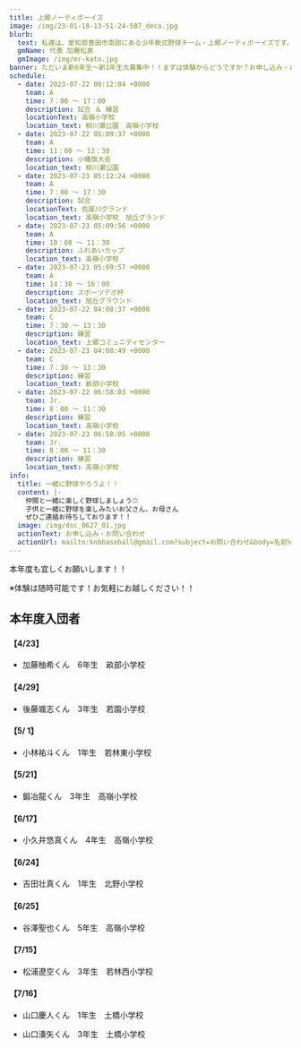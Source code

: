 ```yaml
---
title: 上郷ノーティボーイズ
image: /img/23-01-18-13-51-24-587_deco.jpg
blurb:
  text: 私達は、愛知県豊田市南部にある少年軟式野球チーム・上郷ノーティボーイズです。野球を愛する少年・少女達の夢を育み、軟式野球を正しく指導し、体力向上と礼儀を養成します。また、親友同士の友情と交歓の場を与え、規則正しい明朗な少年・少女を育成することを目的としています。
  gmName: 代表 加藤松男
  gmImage: /img/mr-kato.jpg
banner: ただいま新6年生～新1年生大募集中！！まずは体験からどうですか？お申し込み・お問い合わせはお気軽にどうぞ！！
schedule:
  - date: 2023-07-22 00:12:04 +0000
    team: A
    time: 7：00 ～ 17：00
    description: 試合 ＆ 練習
    locationText: 高嶺小学校
    location_text: 柳川瀬公園　高嶺小学校
  - date: 2023-07-22 05:09:37 +0000
    team: A
    time: 11：00 ～ 12：30
    description: 小幡旗大会
    location_text: 柳川瀬公園
  - date: 2023-07-23 05:12:24 +0000
    team: A
    time: 7：00 ～ 17：30
    description: 試合
    locationText: 佐屋川グランド
    location_text: 高嶺小学校　旭丘グランド
  - date: 2023-07-23 05:09:56 +0000
    team: A
    time: 10：00 ～ 11：30
    description: ふれあいカップ
    location_text: 高嶺小学校
  - date: 2023-07-23 05:09:57 +0000
    team: A
    time: 14：30 ～ 16：00
    description: スポーツデポ杯
    location_text: 旭丘グラウンド
  - date: 2023-07-22 04:08:37 +0000
    team: C
    time: 7：30 ～ 13：30
    description: 練習
    location_text: 上郷コミュニティセンター
  - date: 2023-07-23 04:08:49 +0000
    team: C
    time: 7：30 ～ 13：30
    description: 練習
    location_text: 畝部小学校
  - date: 2023-07-22 06:58:03 +0000
    team: Jr.
    time: 8：00 ～ 11：30
    description: 練習
    location_text: 高嶺小学校
  - date: 2023-07-23 06:58:05 +0000
    team: Jr.
    time: 8：00 ～ 11：30
    description: 練習
    location_text: 高嶺小学校
info:
  title: 一緒に野球やろうよ！！
  content: |-
    仲間と一緒に楽しく野球しましょう⚾
    子供と一緒に野球を楽しみたいお父さん、お母さん
    ぜひご連絡お待ちしております！！
  image: /img/dsc_0627_01.jpg
  actionText: お申し込み・お問い合わせ
  actionUrl: mailto:knbbaseball@gmail.com?subject=お問い合わせ&body=名前%20%3A%0D%0Aふりがな%20%3A%0D%0A電話%20%3A%0D%0A学校名%20%3A%0D%0A学年%20%3A%0D%0Aお問い合せ内容%20%3A（例、体験・見学・入団希望）
---
```

本年度も宜しくお願いします！！


※体験は随時可能です！お気軽にお越しください！！

## 本年度入団者

#### 【4/23】

* 加藤柚希くん　6年生　畝部小学校

#### 【4/29】

* 後藤颯志くん　3年生　若園小学校

#### 【5/ 1】

* 小林祐斗くん　1年生　若林東小学校

#### 【5/21】

* 鍛冶龍くん　3年生　高嶺小学校

#### 【6/17】

* 小久井悠真くん　4年生　高嶺小学校

#### 【6/24】

* 吉田壮真くん　1年生　北野小学校

#### 【6/25】

* 谷澤聖也くん　5年生　高嶺小学校

#### 【7/15】

* 松浦遼空くん　3年生　若林西小学校

#### 【7/16】

* 山口慶人くん　1年生　土橋小学校

* 山口湊矢くん　3年生　土橋小学校